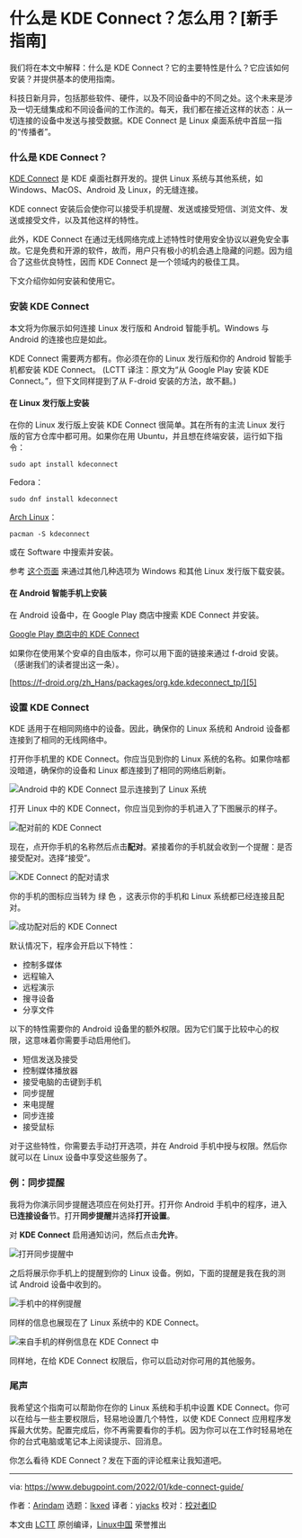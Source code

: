 [#]: subject: "What is KDE Connect? How Do You Use It? [Beginner’s Guide]"
[#]: via: "https://www.debugpoint.com/2022/01/kde-connect-guide/"
[#]: author: "Arindam https://www.debugpoint.com/author/admin1/"
[#]: collector: "lkxed"
[#]: translator: "yjacks"
[#]: reviewer: " "
[#]: publisher: " "
[#]: url: " "

什么是 KDE Connect？怎么用？[新手指南]
======
我们将在本文中解释：什么是 KDE Connect？它的主要特性是什么？它应该如何安装？并提供基本的使用指南。

科技日新月异，包括那些软件、硬件，以及不同设备中的不同之处。这个未来是涉及一切无缝集成和不同设备间的工作流的。每天，我们都在接近这样的状态：从一切连接的设备中发送与接受数据。KDE Connect 是 Linux 桌面系统中首屈一指的“传播者”。

### 什么是 KDE Connect？

[KDE Connect][1] 是 KDE 桌面社群开发的。提供 Linux 系统与其他系统，如 Windows、MacOS、Android 及 Linux，的无缝连接。

KDE connect 安装后会使你可以接受手机提醒、发送或接受短信、浏览文件、发送或接受文件，以及其他这样的特性。

此外，KDE Connect 在通过无线网络完成上述特性时使用安全协议以避免安全事故。它是免费和开源的软件，故而，用户只有极小的机会遇上隐藏的问题。因为组合了这些优良特性，因而 KDE Connect 是一个领域内的极佳工具。

下文介绍你如何安装和使用它。

### 安装 KDE Connect

本文将为你展示如何连接 Linux 发行版和 Android 智能手机。Windows 与 Android 的连接也应是如此。

KDE Connect 需要两方都有。你必须在你的 Linux 发行版和你的 Android 智能手机都安装 KDE Connect。
(LCTT 译注：原文为“从 Google Play 安装 KDE Connect。”，但下文同样提到了从 F-droid 安装的方法，故不翻。)

#### 在 Linux 发行版上安装

在你的 Linux 发行版上安装 KDE Connect 很简单。其在所有的主流 Linux 发行版的官方仓库中都可用。如果你在用 Ubuntu，并且想在终端安装，运行如下指令：

```
sudo apt install kdeconnect
```

Fedora：

```
sudo dnf install kdeconnect
```

[Arch Linux][2]：

```
pacman -S kdeconnect
```

或在 Software 中搜索并安装。

参考 [这个页面][3] 来通过其他几种选项为 Windows 和其他 Linux 发行版下载安装。

#### 在 Android 智能手机上安装

在 Android 设备中，在 Google Play 商店中搜索 KDE Connect 并安装。

[Google Play 商店中的 KDE Connect][4]

如果你在使用某个安卓的自由版本，你可以用下面的链接来通过 f-droid 安装。（感谢我们的读者提出这一条）。

[https://f-droid.org/zh_Hans/packages/org.kde.kdeconnect_tp/][5]

### 设置 KDE Connect

KDE 适用于在相同网络中的设备。因此，确保你的 Linux 系统和 Android 设备都连接到了相同的无线网络中。

打开你手机里的 KDE Connect。你应当见到你的 Linux 系统的名称。如果你啥都没暗道，确保你的设备和 Linux 都连接到了相同的网络后刷新。

![Android 中的 KDE Connect 显示连接到了 Linux 系统][6]

打开 Linux 中的 KDE Connect，你应当见到你的手机进入了下图展示的样子。

![配对前的 KDE Connect][7]

现在，点开你手机的名称然后点击**配对**。紧接着你的手机就会收到一个提醒：是否接受配对。选择“接受”。

![KDE Connect 的配对请求][8]

你的手机的图标应当转为 绿 色 ，这表示你的手机和 Linux 系统都已经连接且配对。

![成功配对后的 KDE Connect][9]

默认情况下，程序会开启以下特性：

* 控制多媒体
* 远程输入
* 远程演示
* 搜寻设备
* 分享文件

以下的特性需要你的 Android 设备里的额外权限。因为它们属于比较中心的权限，这意味着你需要手动启用他们。

* 短信发送及接受
* 控制媒体播放器
* 接受电脑的击键到手机
* 同步提醒
* 来电提醒
* 同步连接
* 接受鼠标

对于这些特性，你需要去手动打开选项，并在 Android 手机中授与权限。然后你就可以在 Linux 设备中享受这些服务了。

### 例：同步提醒

我将为你演示同步提醒选项应在何处打开。打开你 Android 手机中的程序，进入**已连接设备**节。打开**同步提醒**并选择**打开设置**。

对 **KDE Connect** 启用通知访问，然后点击**允许**。

![打开同步提醒中][10]

之后将展示你手机上的提醒到你的 Linux 设备。例如，下面的提醒是我在我的测试 Android 设备中收到的。

![手机中的样例提醒][11]

同样的信息也展现在了 Linux 系统中的 KDE Connect。

![来自手机的样例信息在 KDE Connect 中][12]

同样地，在给 KDE Connect 权限后，你可以启动对你可用的其他服务。

### 尾声

我希望这个指南可以帮助你在你的 Linux 系统和手机中设置 KDE Connect。你可以在给与一些主要权限后，轻易地设置几个特性，以使 KDE Connect 应用程序发挥最大优势。配置完成后，你不再需要看你的手机。因为你可以在工作时轻易地在你的台式电脑或笔记本上阅读提示、回消息。

你怎么看待 KDE Connect？发在下面的评论框来让我知道吧。

--------------------------------------------------------------------------------

via: https://www.debugpoint.com/2022/01/kde-connect-guide/

作者：[Arindam][a]
选题：[lkxed][b]
译者：[yjacks](https://github.com/yjacks)
校对：[校对者ID](https://github.com/校对者ID)

本文由 [LCTT](https://github.com/LCTT/TranslateProject) 原创编译，[Linux中国](https://linux.cn/) 荣誉推出

[a]: https://www.debugpoint.com/author/admin1/
[b]: https://github.com/lkxed
[1]: https://kdeconnect.kde.org/
[2]: https://www.debugpoint.com/tag/arch-linux
[3]: https://kdeconnect.kde.org/download.html
[4]: https://play.google.com/store/apps/details?id=org.kde.kdeconnect_tp&hl=en_IN&gl=US
[5]: https://f-droid.org/en/packages/org.kde.kdeconnect_tp/
[6]: https://www.debugpoint.com/wp-content/uploads/2022/01/KDE-Connect-in-Android-Device-showing-connected-Linux-System-1024x656.jpg
[7]: https://www.debugpoint.com/wp-content/uploads/2022/01/KDE-Connect-before-pairing-1024x368.jpg
[8]: https://www.debugpoint.com/wp-content/uploads/2022/01/Pairing-Request-for-KDE-Connect-1024x917.jpg
[9]: https://www.debugpoint.com/wp-content/uploads/2022/01/KDE-Connect-after-successful-pairing-1024x249.jpg
[10]: https://www.debugpoint.com/wp-content/uploads/2022/01/Enabling-Notification-Sync-1024x718.jpg
[11]: https://www.debugpoint.com/wp-content/uploads/2022/01/Sample-Notification-in-Mobile-Phone-914x1024.jpg
[12]: https://www.debugpoint.com/wp-content/uploads/2022/01/Sample-Notification-in-KDE-Connect-from-Mobile-Phone.jpg
